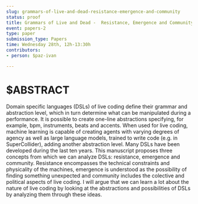 ```yaml
---
slug: grammars-of-live-and-dead-resistance-emergence-and-community
status: proof
title: Grammars of Live and Dead -  Resistance, Emergence and Community
event: papers-2
type: paper
submission_type: Papers
time: Wednesday 28th, 12h-13:30h
contributors:
- person: $paz-ivan

---
```


# $ABSTRACT

Domain specific languages (DSLs) of live coding define their grammar and abstraction level, which in turn determine what can be manipulated during a performance. It is possible to create one-line abstractions specifying, for example, bpm, instruments, beats and accents. When used for live coding, machine learning is capable of creating agents with varying degrees of agency as well as large language models, trained to write code (e.g. in SuperCollider), adding another abstraction level. Many DSLs have been developed during the last ten years. This manuscript proposes three concepts from which we can analyze DSLs: resistance, emergence and community. Resistance encompasses the technical constraints and physicality of the machines, emergence is understood as the possibility of finding something unexpected and community includes the colective and political aspects of live coding. I will argue that we can learn a lot about the nature of live coding by looking at the abstractions and possibilities of DSLs by analyzing them through these ideas.

